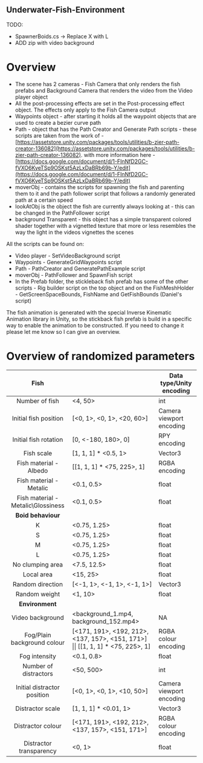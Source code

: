 ## Underwater-Fish-Environment
 TODO: 
- SpawnerBoids.cs -> Replace X with L
- ADD zip with video background

# Overview

- The scene has 2 cameras - Fish Camera that only renders the fish prefabs and Background Camera that renders the video from the Video player object
- All the post-processing effects are set in the Post-processing effect object. The effects only apply to the Fish Camera output
- Waypoints object - after starting it holds all the waypoint objects that are used to create a bezier curve path
- Path - object that has the Path Creator and Generate Path scripts - these scripts are taken from the work of - [https://assetstore.unity.com/packages/tools/utilities/b-zier-path-creator-136082](https://assetstore.unity.com/packages/tools/utilities/b-zier-path-creator-136082). with more information here - [https://docs.google.com/document/d/1-FInNfD2GC-fVXO6KyeTSp9OSKst5AzLxDaBRb69b-Y/edit](https://docs.google.com/document/d/1-FInNfD2GC-fVXO6KyeTSp9OSKst5AzLxDaBRb69b-Y/edit)
- moverObj - contains the scripts for spawning the fish and parenting them to it and the path follower script that follows a randomly generated path at a certain speed
- lookAtObj is the object the fish are currently always looking at - this can be changed in the PathFollower script
- background Transparent - this object has a simple transparent colored shader together with a vignetted texture that more or less resembles the way the light in the videos vignettes the scenes

All the scripts can be found on:
 - Video player - SetVideoBackground script
 - Waypoints - GenerateGridWaypoints script
 - Path - PathCreator and GeneratePathExample script
 - moverObj - PathFollower and SpawnFish script
 - In the Prefab folder, the stickleback fish prefab has some of the other scripts - Rig builder script on the top object and on the FishMeshHolder - GetScreenSpaceBounds, FishName and GetFishBounds (Daniel's script)
 
 The fish animation is generated with the special Inverse Kinematic Animation library in Unity, so the stickback fish prefab is build in a specific way to enable the animation to be constructed. If you need to change it please let me know so I can give an overview.

# Overview of randomized parameters 
|                **Fish**            |                                                                                    | Data type/Unity encoding  |
|:----------------------------------:|------------------------------------------------------------------------------------|---------------------------|
| Number of fish                     | <4, 50>                                                                            | int                       |
| Initial fish position              | [<0, 1>, <0, 1>, <20, 60>]                                                         | Camera viewport encoding  |
| Initial fish rotation              | [0, <-180, 180>, 0]                                                                | RPY encoding              |
| Fish scale                         | [1, 1, 1] * <0.5, 1>                                                               | Vector3                   |
| Fish material - Albedo             | [[1, 1, 1] * <75, 225>, 1]                                                         | RGBA encoding             |
| Fish material - Metalic            | <0.1, 0.5>                                                                         | float                     |
| Fish material - Metalic\Glossiness | <0.1, 0.5>                                                                         | float                     |
|           **Boid behaviour**       |                                                                                    |                           |
| K                                  | <0.75, 1.25>                                                                       | float                     |
| S                                  | <0.75, 1.25>                                                                       | float                     |
| M                                  | <0.75, 1.25>                                                                       | float                     |
| L                                  | <0.75, 1.25>                                                                       | float                     |
| No clumping area                   | <7.5, 12.5>                                                                        | float                     |
| Local area                         | <15, 25>                                                                           | float                     |
| Random direction                   | [<-1, 1>, <-1, 1>, <-1, 1>]                                                        | Vector3                   |
| Random weight                      | <1, 10>                                                                            | float                     |
|             **Environment**        |                                                                                    |                           |
| Video background                   | <background_1.mp4, background_152.mp4>                                             | NA                        |
| Fog/Plain background colour        | [<171, 191>, <192, 212>, <137, 157>, <151, 171>]   \|\| [[1, 1, 1] * <75, 225>, 1] | RGBA colour encoding      |
| Fog intensity                      | <0.1, 0.8>                                                                         | float                     |
| Number of distractors              | <50, 500>                                                                          | int                       |
| Initial distractor position        | [<0, 1>, <0, 1>, <10, 50>]                                                         | Camera viewport encoding  |
| Distractor scale                   | [1, 1, 1] * <0.01, 1>                                                              | Vector3                   |
| Distractor colour                  | [<171, 191>, <192, 212>, <137, 157>, <151,   171>]                                 | RGBA colour encoding      |
| Distractor transparency            | <0, 1>                                                                             | float                     |
